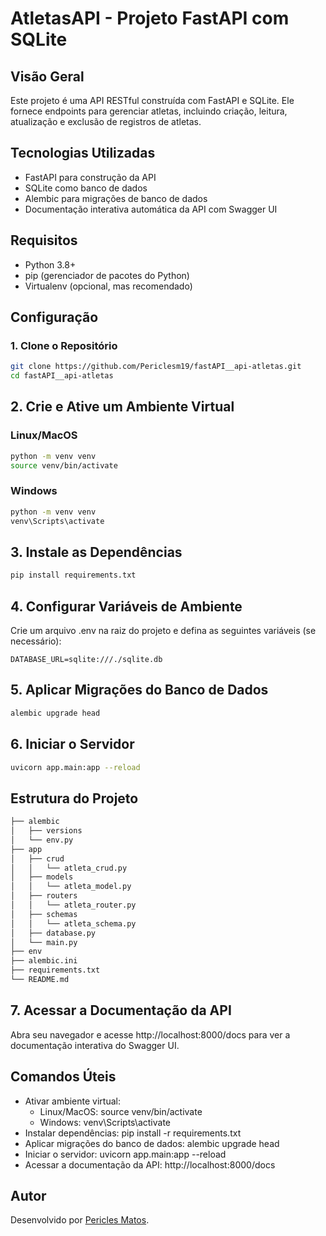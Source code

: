 # AtletasAPI - Projeto FastAPI com SQLite

## Visão Geral

Este projeto é uma API RESTful construída com FastAPI e SQLite. Ele fornece endpoints para gerenciar atletas, incluindo criação, leitura, atualização e exclusão de registros de atletas.

## Tecnologias Utilizadas

- FastAPI para construção da API
- SQLite como banco de dados
- Alembic para migrações de banco de dados
- Documentação interativa automática da API com Swagger UI

## Requisitos

- Python 3.8+
- pip (gerenciador de pacotes do Python)
- Virtualenv (opcional, mas recomendado)

## Configuração

### 1. Clone o Repositório

```bash
git clone https://github.com/Periclesm19/fastAPI__api-atletas.git
cd fastAPI__api-atletas
```

## 2. Crie e Ative um Ambiente Virtual

### Linux/MacOS

```bash
python -m venv venv
source venv/bin/activate
```

### Windows

```bash
python -m venv venv
venv\Scripts\activate
```

## 3. Instale as Dependências

```bash
pip install requirements.txt
```

## 4. Configurar Variáveis de Ambiente

Crie um arquivo .env na raiz do projeto e defina as seguintes variáveis (se necessário):

```prel
DATABASE_URL=sqlite:///./sqlite.db
```

## 5. Aplicar Migrações do Banco de Dados

```bash
alembic upgrade head
```

## 6. Iniciar o Servidor

```bash
uvicorn app.main:app --reload
```

## Estrutura do Projeto

```bash
├── alembic
│   ├── versions
│   └── env.py
├── app
│   ├── crud
│   │   └── atleta_crud.py
│   ├── models
│   │   └── atleta_model.py
│   ├── routers
│   │   └── atleta_router.py
│   ├── schemas
│   │   └── atleta_schema.py
│   ├── database.py
│   └── main.py
├── env
├── alembic.ini
├── requirements.txt
└── README.md
```

## 7. Acessar a Documentação da API

Abra seu navegador e acesse http://localhost:8000/docs para ver a documentação interativa do Swagger UI.

## Comandos Úteis
- Ativar ambiente virtual:
   - Linux/MacOS: source venv/bin/activate
   - Windows: venv\Scripts\activate
- Instalar dependências: pip install -r requirements.txt
- Aplicar migrações do banco de dados: alembic upgrade head
- Iniciar o servidor: uvicorn app.main:app --reload
- Acessar a documentação da API: http://localhost:8000/docs

## Autor

Desenvolvido por [Pericles Matos](https://www.linkedin.com/in/periclesm/).
